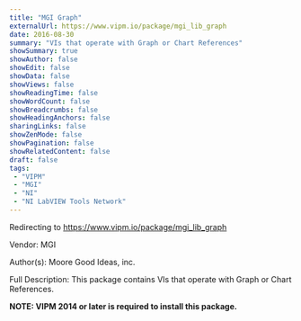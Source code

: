 ```yaml
---
title: "MGI Graph"
externalUrl: https://www.vipm.io/package/mgi_lib_graph
date: 2016-08-30
summary: "VIs that operate with Graph or Chart References"
showSummary: true
showAuthor: false
showEdit: false
showData: false
showViews: false
showReadingTime: false
showWordCount: false
showBreadcrumbs: false
showHeadingAnchors: false
sharingLinks: false
showZenMode: false
showPagination: false
showRelatedContent: false
draft: false
tags:
 - "VIPM"
 - "MGI"
 - "NI"
 - "NI LabVIEW Tools Network"
---
```


Redirecting to https://www.vipm.io/package/mgi_lib_graph

Vendor: MGI

Author(s): Moore Good Ideas, inc.
 
Full Description:
This package contains VIs that operate with Graph or Chart References.

**NOTE:  VIPM 2014 or later  is required to install this package.**